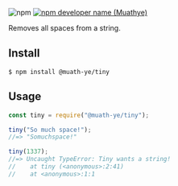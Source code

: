 ![npm](https://img.shields.io/npm/v/@muath-ye/tiny?label=tiny%20version&logo=npm&style=flat-square)
[![npm developer name (Muathye)](https://img.shields.io/badge/Developer-Muathye-informational)](https://img.shields.io/badge/Developer-Muathye-informational)

Removes all spaces from a string.

## Install

```
$ npm install @muath-ye/tiny
```

## Usage

```js
const tiny = require("@muath-ye/tiny");

tiny("So much space!");
//=> "Somuchspace!"

tiny(1337);
//=> Uncaught TypeError: Tiny wants a string!
//    at tiny (<anonymous>:2:41)
//    at <anonymous>:1:1
```